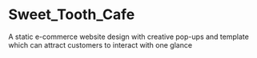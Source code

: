 # Sweet_Tooth_Cafe
A static e-commerce website design with creative pop-ups and template which can attract customers to interact with one glance
